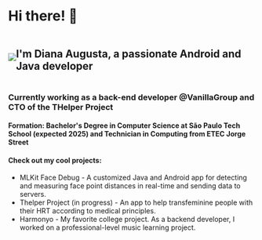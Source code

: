 ## <h1> Hi there! 👋 </h1>
<div style="display: flex; align-items: center;">
  <img src="https://media4.giphy.com/media/v1.Y2lkPTc5MGI3NjExa3J5MDdvYWtpdWdyajhmdDBuMTlzZ3VwMG40OGM3Ynd5ZTlrbTdvZyZlcD12MV9pbnRlcm5hbF9naWZfYnlfaWQmY3Q9Zw/mEhPCIDM2bTrl0XKTG/giphy.webp">
  <h2> I'm Diana Augusta, a passionate Android and Java developer </h2>
</div>

<h3> Currently working as a back-end developer @VanillaGroup and CTO of the THelper Project </h3>
<h4> Formation: <b>Bachelor's Degree in Computer Science at São Paulo Tech School (expected 2025) and Technician in Computing from ETEC Jorge Street</b></h4>
<h4> Check out my cool projects: </h4>
<ul>
  <li>MLKit Face Debug - A customized Java and Android app for detecting and measuring face point distances in real-time and sending data to servers.</li>
  <li>Thelper Project (in progress) - An app to help transfeminine people with their HRT according to medical principles.</li>
  <li>Harmonyo - My favorite college project. As a backend developer, I worked on a professional-level music learning project.</li>
</ul>
<!--
**dianaaugusta/dianaaugusta** is a ✨ _special_ ✨ repository because its `README.md` (this file) appears on your GitHub profile.

Here are some ideas to get you started:

- 🔭 I’m currently working on ...
- 🌱 I’m currently learning ...
- 👯 I’m looking to collaborate on ...
- 🤔 I’m looking for help with ...
- 💬 Ask me about ...
- 📫 How to reach me: ...
- 😄 Pronouns: ...
- ⚡ Fun fact: ...
-->
